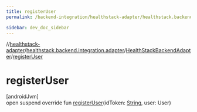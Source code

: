 ```yaml
---
title: registerUser
permalink: /backend-integration/healthstack-adapter/healthstack.backend.integration.adapter/-health-stack-backend-adapter/register-user.html

sidebar: dev_doc_sidebar
---
```

//[healthstack-adapter](../../../index.html)/[healthstack.backend.integration.adapter](../index.html)/[HealthStackBackendAdapter](index.html)/[registerUser](register-user.html)



# registerUser



[androidJvm]\
open suspend override fun [registerUser](register-user.html)(idToken: [String](https://kotlinlang.org/api/latest/jvm/stdlib/kotlin/-string/index.html), user: User)




